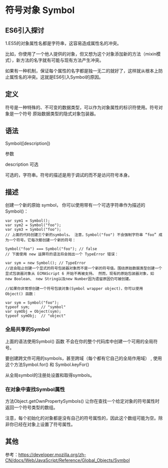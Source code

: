 # 符号对象 Symbol

## ES6引入探讨

1.ES5的对象属性名都是字符串，这容易造成属性名的冲突。

比如，你使用了一个他人提供的对象，但又想为这个对象添加新的方法（mixin模式），新方法的名字就有可能与现有方法产生冲突。

如果有一种机制，保证每个属性的名字都是独一无二的就好了，这样就从根本上防止属性名的冲突。这就是ES6引入Symbol的原因。

## 定义

符号是一种特殊的、不可变的数据类型，可以作为对象属性的标识符使用。符号对象是一个符号 原始数据类型的隐式对象包装器。

## 语法

Symbol([description])

参数

  description 可选
  
  可选的，字符串。符号的描述是用于调试的而不是访问符号本身。
  
## 描述

创建一个新的原始 symbol， 你可以使用带有一个可选字符串作为描述的Symbol()：

```
var sym1 = Symbol();
var sym2 = Symbol("foo");
var sym3 = Symbol("foo");
// 上面的代码创建三个新的symbols。 注意，Symbol("foo") 不会强制字符串 “foo” 成为一个符号。它每次都创建一个新的符号：

Symbol("foo") === Symbol("foo"); // false
// 下面使用 new 运算符的语法将会抛出一个 TypeError 错误：

var sym = new Symbol(); // TypeError
//这会阻止创建一个显式的符号包装器对象而不是一个新的符号值。围绕原始数据类型创建一个显式包装器对象从 ECMAScript 6 开始不再被支持。 然而，现有的原始包装器对象，如 new Boolean、 new String以及new Number因为遗留原因仍可被创建。

//如果你非常想创建一个符号包装对象(Symbol wrapper object)，你可以使用 Object() 函数：

var sym = Symbol("foo");
typeof sym;     // "symbol" 
var symObj = Object(sym);
typeof symObj;  // "object"
```
### 全局共享的Symbol

上面的语法使用Symbol() 函数 不会在你的整个代码库中创建一个可用的全局符号。 

要创建跨文件可用的symbols，甚至跨域（每个都有它自己的全局作用域） , 使用这个方法Symbol.for() 和 Symbol.keyFor() 

从全局symbol的注册处设置和取得symbols。

### 在对象中查找Symbol属性

方法Object.getOwnPropertySymbols() 让你在查找一个给定对象的符号属性时返回一个符号类型的数组。

注意，每个初始化的对象都是没有自己的符号属性的，因此这个数组可能为空。除非你已经在对象上设置了符号属性。

## 其他

参考：https://developer.mozilla.org/zh-CN/docs/Web/JavaScript/Reference/Global_Objects/Symbol
